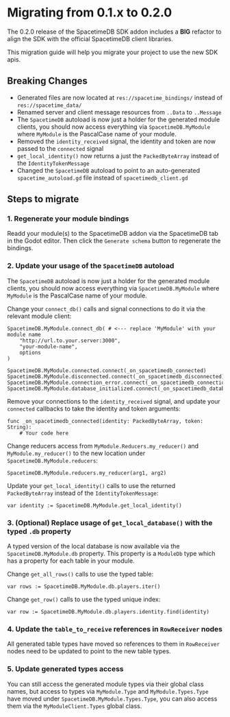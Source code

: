 # Migrating from 0.1.x to 0.2.0

The 0.2.0 release of the SpacetimeDB SDK addon includes a **BIG** refactor to align the SDK with the official SpacetimeDB client libraries.

This migration guide will help you migrate your project to use the new SDK apis.

## Breaking Changes

-   Generated files are now located at `res://spacetime_bindings/` instead of `res://spacetime_data/`
-   Renamed server and client message resources from `..Data` to `..Message`
-   The `SpacetimeDB` autoload is now just a holder for the generated module clients, you should now access everything via `SpacetimeDB.MyModule` where `MyModule` is the PascalCase name of your module.
-   Removed the `identity_received` signal, the identity and token are now passed to the `connected` signal
-   `get_local_identity()` now returns a just the `PackedByteArray` instead of the `IdentityTokenMessage`
-   Changed the `SpacetimeDB` autoload to point to an auto-generated `spacetime_autoload.gd` file instead of `spacetimedb_client.gd`

## Steps to migrate

### 1. Regenerate your module bindings

Readd your module(s) to the SpacetimeDB addon via the SpacetimeDB tab in the Godot editor. Then click the `Generate schema` button to regenerate the bindings.

### 2. Update your usage of the `SpacetimeDB` autoload

The `SpacetimeDB` autoload is now just a holder for the generated module clients, you should now access everything via `SpacetimeDB.MyModule` where `MyModule` is the PascalCase name of your module.

Change your `connect_db()` calls and signal connections to do it via the relevant module client:

```gdscript
SpacetimeDB.MyModule.connect_db( # <--- replace 'MyModule' with your module name
    "http://url.to.your.server:3000",
    "your-module-name",
    options
)

SpacetimeDB.MyModule.connected.connect(_on_spacetimedb_connected)
SpacetimeDB.MyModule.disconnected.connect(_on_spacetimedb_disconnected)
SpacetimeDB.MyModule.connection_error.connect(_on_spacetimedb_connection_error)
SpacetimeDB.MyModule.database_initialized.connect(_on_spacetimedb_database_init)
```

Remove your connections to the `identity_received` signal, and update your `connected` callbacks to take the identity and token arguments:

```gdscript
func _on_spacetimedb_connected(identity: PackedByteArray, token: String):
    # Your code here
```

Change reducers access from `MyModule.Reducers.my_reducer()` and `MyModule.my_reducer()` to the new location under `SpacetimeDB.MyModule.reducers`:

```gdscript
SpacetimeDB.MyModule.reducers.my_reducer(arg1, arg2)
```

Update your `get_local_identity()` calls to use the returned `PackedByteArray` instead of the `IdentityTokenMessage`:

```gdscript
var identity := SpacetimeDB.MyModule.get_local_identity()
```

### 3. (Optional) Replace usage of `get_local_database()` with the typed `.db` property

A typed version of the local database is now available via the `SpacetimeDB.MyModule.db` property. This property is a `ModuleDb` type which has a property for each table in your module.

Change `get_all_rows()` calls to use the typed table:

```gdscript
var rows := SpacetimeDB.MyModule.db.players.iter()
```

Change `get_row()` calls to use the typed unique index:

```gdscript
var row := SpacetimeDB.MyModule.db.players.identity.find(identity)
```

### 4. Update the `table_to_receive` references in `RowReceiver` nodes

All generated table types have moved so references to them in `RowReceiver` nodes need to be updated to point to the new table types.

### 5. Update generated types access

You can still access the generated module types via their global class names, but access to types via `MyModule.Type` and `MyModule.Types.Type` have moved under `SpacetimeDB.MyModule.Types.Type`, you can also access them via the `MyModuleClient.Types` global class.
